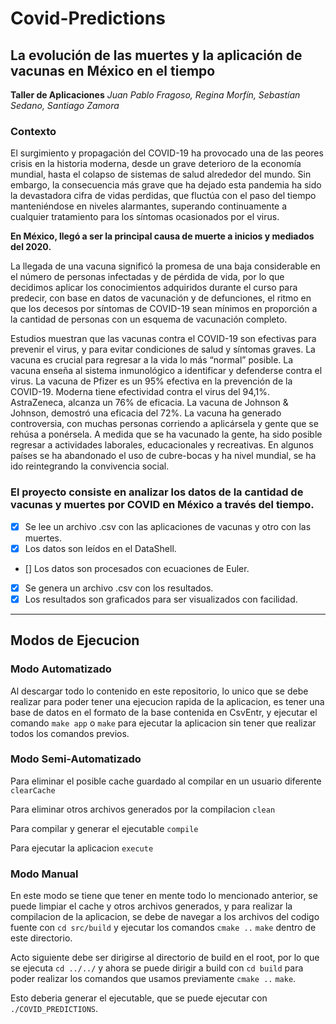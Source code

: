 # Covid-Predictions

## La evolución de las muertes y la aplicación de vacunas en México en el tiempo

**Taller de Aplicaciones**
_Juan Pablo Fragoso, Regina Morfín, Sebastían Sedano, Santiago Zamora_

### Contexto

El surgimiento y propagación del COVID-19 ha provocado una de las peores crisis en la
historia moderna, desde un grave deterioro de la economía mundial, hasta el colapso
de sistemas de salud alrededor del mundo. Sin embargo, la consecuencia más grave
que ha dejado esta pandemia ha sido la devastadora cifra de vidas perdidas, que fluctúa
con el paso del tiempo manteniéndose en niveles alarmantes, superando
continuamente a cualquier tratamiento para los síntomas ocasionados por el virus.

**En México, llegó a ser la principal causa de muerte a inicios y mediados del 2020.**

La llegada de una vacuna significó la promesa de una baja considerable en el número
de personas infectadas y de pérdida de vida, por lo que decidimos aplicar los
conocimientos adquiridos durante el curso para predecir, con base en datos de
vacunación y de defunciones, el ritmo en que los decesos por síntomas de COVID-19
sean mínimos en proporción a la cantidad de personas con un esquema de vacunación
completo.

Estudios muestran que las vacunas contra el COVID-19 son efectivas para prevenir el
virus, y para evitar condiciones de salud y síntomas graves. La vacuna es crucial para
regresar a la vida lo más “normal” posible. La vacuna enseña al sistema inmunológico a
identificar y defenderse contra el virus. La vacuna de Pfizer es un 95% efectiva en la
prevención de la COVID-19. Moderna tiene efectividad contra el virus del 94,1%.
AstraZeneca, alcanza un 76% de eficacia. La vacuna de Johnson & Johnson, demostró
una eficacia del 72%. La vacuna ha generado controversia, con muchas personas
corriendo a aplicársela y gente que se rehúsa a ponérsela. A medida que se ha vacunado
la gente, ha sido posible regresar a actividades laborales, educacionales y recreativas.
En algunos países se ha abandonado el uso de cubre-bocas y ha nivel mundial, se ha ido
reintegrando la convivencia social.

### El proyecto consiste en analizar los datos de la cantidad de vacunas y muertes por COVID en México a través del tiempo.

-   [x] Se lee un archivo .csv con las aplicaciones de vacunas y otro con las muertes.
-   [x] Los datos son leídos en el DataShell.
-   [] Los datos son procesados con ecuaciones de Euler.
-   [x] Se genera un archivo .csv con los resultados.
-   [x] Los resultados son graficados para ser visualizados con facilidad.

---

## Modos de Ejecucion

### Modo Automatizado

Al descargar todo lo contenido en este repositorio, lo unico que se debe realizar para poder tener una ejecucion rapida de la aplicacion, es tener una base de datos en el formato de la base contenida en CsvEntr, y ejecutar el comando
`make app` o `make`
para ejecutar la aplicacion sin tener que realizar todos los comandos previos.

### Modo Semi-Automatizado

Para eliminar el posible cache guardado al compilar en un usuario diferente
`clearCache`

Para eliminar otros archivos generados por la compilacion
`clean`

Para compilar y generar el ejecutable
`compile`

Para ejecutar la aplicacion
`execute`

### Modo Manual

En este modo se tiene que tener en mente todo lo mencionado anterior, se puede limpiar el cache y otros archivos generados, y para realizar la compilacion de la aplicacion, se debe de navegar a los archivos del codigo fuente con
`cd src/build`
y ejecutar los comandos
`cmake ..`
`make`
dentro de este directorio.

Acto siguiente debe ser dirigirse al directorio de build en el root, por lo que se ejecuta
`cd ../../`
y ahora se puede dirigir a build con
`cd build`
para poder realizar los comandos que usamos previamente
`cmake ..`
`make`.

Esto deberia generar el ejecutable, que se puede ejecutar con
`./COVID_PREDICTIONS`.
